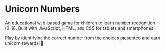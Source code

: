 # Unicorn Numbers

An educational web-based game for children to learn number recognition (0-9). Built with JavaScript, HTML, and CSS for tablets and smartphones.

Play by identifying the correct number from the choices presented and earn unicorn rewards! 🦄
